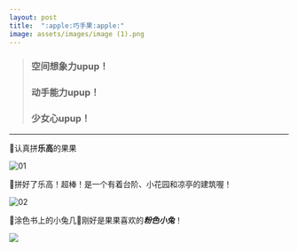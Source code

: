 ```yaml
---
layout: post
title:  ":apple:巧手果:apple:"
image: assets/images/image (1).png
---
```

> ### 空间想象力upup！
> ### 动手能力upup！
> ### 少女心upup！
***
:apple:认真拼**乐高**的果果

![01](https://i.loli.net/2021/03/14/LYXryC8Nw3xM2zo.png)

:apple:拼好了乐高！超棒！是一个有着台阶、小花园和凉亭的建筑喔！

![02](https://i.loli.net/2021/03/14/Gn6sYHfOeIXxQVd.png)

:apple:涂色书上的小兔几:rabbit2:刚好是果果喜欢的***粉色小兔***！

![](https://i.loli.net/2021/03/14/bO9r2hWuRa8DCUd.png)
